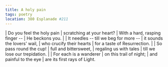 ```yaml
---
title: A holy pain
tags: poetry
location: 380 Esplanade #211
---
```


| Do you feel the holy pain
| scratching at your heart?
| With a hard, rasping finger --
| He beckons you.
|
| It needles -- till we beg for more --
| it sounds the lovers' wail,
| who crucify their hearts
| for a taste of Resurrection.
|
| So pass round the cup!
| full and bittersweet,
| regaling us with tales
| till we lose our trepidation.
|
| For each is a wanderer
| on this trail of night;
| and painful to the eye
| are its first rays of Light.

